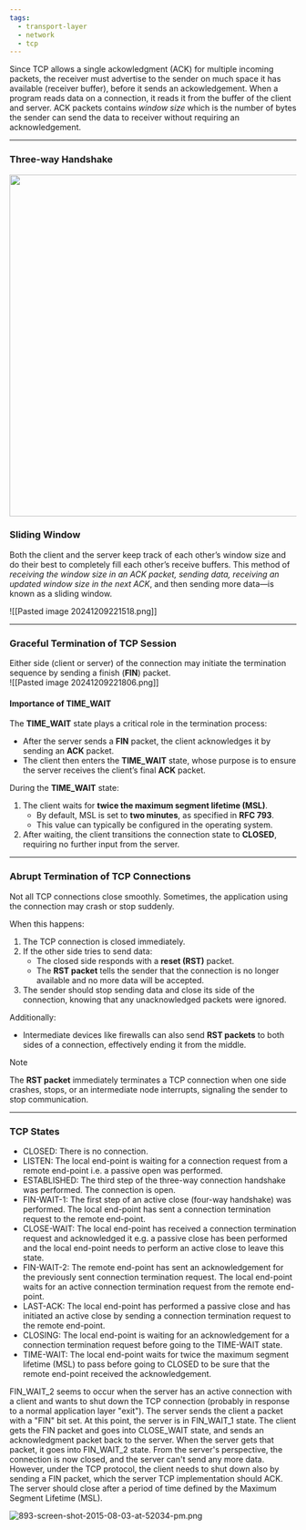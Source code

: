 ```yaml
---
tags:
  - transport-layer
  - network
  - tcp
---
```

Since TCP allows a single ackowledgment (ACK) for multiple incoming packets, the receiver must advertise to the sender on much space it has available (receiver buffer), before it sends an ackowledgement.
When a program reads data on a connection, it reads it from the buffer of the client and server.
ACK packets contains *window size* which is the number of bytes  the sender can send the data to receiver without requiring an acknowledgement.

 ---
### Three-way Handshake
<img src="3-s2.0-B9780128182000000160-f05-09-9780128182000.jpg" width="600">

### Sliding Window
Both the client and the server keep track of each other’s window size and
do their best to completely fill each other’s receive buffers. 
This method of *receiving the window size in an ACK packet, sending data, receiving an*
*updated window size in the next ACK*, and then sending more data—is
known as a sliding window.

![[Pasted image 20241209221518.png]]

 ---
 
### Graceful Termination of TCP Session

Either side (client or server) of the connection may initiate the termination sequence by sending a finish (**FIN**) packet.  
![[Pasted image 20241209221806.png]]  

#### Importance of TIME_WAIT

The **TIME_WAIT** state plays a critical role in the termination process:  
- After the server sends a **FIN** packet, the client acknowledges it by sending an **ACK** packet.  
- The client then enters the **TIME_WAIT** state, whose purpose is to ensure the server receives the client’s final **ACK** packet.  

During the **TIME_WAIT** state:  
1. The client waits for **twice the maximum segment lifetime (MSL)**.  
   - By default, MSL is set to **two minutes**, as specified in **RFC 793**.  
   - This value can typically be configured in the operating system.  
2. After waiting, the client transitions the connection state to **CLOSED**, requiring no further input from the server.  

---

### Abrupt Termination of TCP Connections

Not all TCP connections close smoothly. Sometimes, the application using the connection may crash or stop suddenly.  

When this happens:  
1. The TCP connection is closed immediately.  
2. If the other side tries to send data:  
   - The closed side responds with a **reset (RST)** packet.  
   - The **RST packet** tells the sender that the connection is no longer available and no more data will be accepted.  
3. The sender should stop sending data and close its side of the connection, knowing that any unacknowledged packets were ignored.  

Additionally:  
- Intermediate devices like firewalls can also send **RST packets** to both sides of a connection, effectively ending it from the middle.  

> [!NOTE]
> The **RST packet** immediately terminates a TCP connection when one side crashes, stops, or an intermediate node interrupts, signaling the sender to stop communication.

---

### TCP States
- CLOSED: There is no connection.
- LISTEN: The local end-point is waiting for a connection request from a remote end-point i.e. a passive open was performed.
- ESTABLISHED: The third step of the three-way connection handshake was performed. The connection is open.
- FIN-WAIT-1: The first step of an active close (four-way handshake) was performed. The local end-point has sent a connection termination request to the remote end-point.
- CLOSE-WAIT: The local end-point has received a connection termination request and acknowledged it e.g. a passive close has been performed and the local end-point needs to perform an active close to leave this state.
- FIN-WAIT-2: The remote end-point has sent an acknowledgement for the previously sent connection termination request. The local end-point waits for an active connection termination request from the remote end-point.
- LAST-ACK: The local end-point has performed a passive close and has initiated an active close by sending a connection termination request to the remote end-point.
- CLOSING: The local end-point is waiting for an acknowledgement for a connection termination request before going to the TIME-WAIT state.
- TIME-WAIT: The local end-point waits for twice the maximum segment lifetime (MSL) to pass before going to CLOSED to be sure that the remote end-point received the acknowledgement.

FIN_WAIT_2 seems to occur when the server has an active connection with a client and wants to shut down the TCP connection (probably in response to a normal application layer "exit"). The server sends the client a packet with a "FIN" bit set. At this point, the server is in FIN_WAIT_1 state. The client gets the FIN packet and goes into CLOSE_WAIT state, and sends an acknowledgment packet back to the server. When the server gets that packet, it goes into FIN_WAIT_2 state. From the server's perspective, the connection is now closed, and the server can't send any more data. However, under the TCP protocol, the client needs to shut down also by sending a FIN packet, which the server TCP implementation should ACK. The server should close after a period of time defined by the Maximum Segment Lifetime (MSL).


![893-screen-shot-2015-08-03-at-52034-pm.png](https://www.googlecloudcommunity.com/gc/image/serverpage/image-id/3799i814E8606C2F3E657/image-size/large?v=v2&px=999 "893-screen-shot-2015-08-03-at-52034-pm.png")
